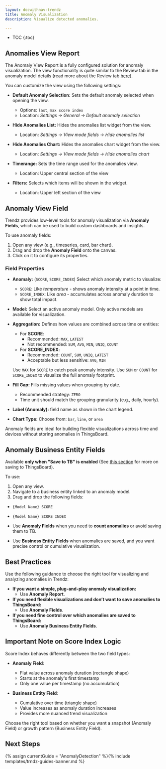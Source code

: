 ```yaml
---
layout: docwithnav-trendz
title: Anomaly Visualization
description: Visualize detected anomalies.

---
```


* TOC
{:toc}

## Anomalies View Report

The Anomaly View Report is a fully configured solution for anomaly visualization. The view functionality is quite 
similar to the Review tab in the anomaly model details (read more about the Review tab [here](/docs/trendz/anomaly/overview#review-tab)).

You can customize the view using the following settings:
- **Default Anomaly Selection:** Sets the default anomaly selected when opening the view.
  - Options: `last`, `max score index`
  - Location: *Settings → General → Default anomaly selection*

- **Hide Anomalies List:** Hides the anomalies list widget from the view.
  - Location: *Settings → View mode fields → Hide anomalies list*

- **Hide Anomalies Chart:** Hides the anomalies chart widget from the view.
  - Location: *Settings → View mode fields → Hide anomalies chart*

- **Timerange:** Sets the time range used for the anomalies view.
  - Location: Upper central section of the view

- **Filters:** Selects which items will be shown in the widget.
  - Location: Upper left section of the view

## Anomaly View Field

Trendz provides low-level tools for anomaly visualization via **Anomaly Fields**, which can be used to build custom dashboards and insights.

To use anomaly fields:

1. Open any view (e.g., timeseries, card, bar chart).
2. Drag and drop the **Anomaly Field** onto the canvas.
3. Click on it to configure its properties.

### Field Properties

- **Anomaly:** (`SCORE`, `SCORE_INDEX`) Select which anomaly metric to visualize:
  - `SCORE`: Like *temperature* - shows anomaly intensity at a point in time.
  - `SCORE_INDEX`: Like *area* - accumulates across anomaly duration to show total impact.

- **Model:** Select an active anomaly model. Only active models are available for visualization.

- **Aggregation:** Defines how values are combined across time or entities:
  - For **SCORE**:
    - Recommended: `MAX`, `LATEST`
    - Not recommended: `SUM`, `AVG`, `MIN`, `UNIQ`, `COUNT`
  - For **SCORE_INDEX**:
    - Recommended: `COUNT`, `SUM`, `UNIQ`, `LATEST`
    - Acceptable but less sensitive: `AVG`, `MIN`

  Use `MAX` for `SCORE` to catch peak anomaly intensity.
  Use `SUM` or `COUNT` for `SCORE_INDEX` to visualize the full anomaly footprint.

- **Fill Gap:** Fills missing values when grouping by date.
  - Recommended strategy: `ZERO`
  - Time unit should match the grouping granularity (e.g., daily, hourly).

- **Label (Anomaly):** field name as shown in the chart legend.

- **Chart Type:** Choose from: `bar`, `line`, or `area`

Anomaly fields are ideal for building flexible visualizations across time and devices without storing anomalies in ThingsBoard.

## Anomaly Business Entity Fields

Available **only when "Save to TB" is enabled** (See [this section](/docs/trendz/anomaly/save-to-tb.md) for more on saving to ThingsBoard).

To use:
1. Open any view.
2. Navigate to a business entity linked to an anomaly model.
3. Drag and drop the following fields:
  - `{Model Name} SCORE`
  - `{Model Name} SCORE INDEX`

- Use **Anomaly Fields** when you need to **count anomalies** or avoid saving them to TB.
- Use **Business Entity Fields** when anomalies are saved, and you want precise control or cumulative visualization.

## Best Practices

Use the following guidance to choose the right tool for visualizing and analyzing anomalies in Trendz:

- **If you want a simple, plug-and-play anomaly visualization:**  
  - Use **Anomaly Report**.
- **If you need flexible visualizations and don’t want to save anomalies to ThingsBoard:**  
  - Use **Anomaly Fields**.
- **If you need fine control over which anomalies are saved to ThingsBoard:** 
  - Use **Anomaly Business Entity Fields**.

## Important Note on Score Index Logic

Score Index behaves differently between the two field types:

- **Anomaly Field**:
  - Flat value across anomaly duration (rectangle shape)
  - Starts at the anomaly's first timestamp
  - Only one value per timestamp (no accumulation)

- **Business Entity Field**:
  - Cumulative over time (triangle shape)
  - Value increases as anomaly duration increases
  - Provides more nuanced trend visualization

Choose the right tool based on whether you want a snapshot (Anomaly Field) or growth pattern (Business Entity Field).

## Next Steps

{% assign currentGuide = "AnomalyDetection" %}{% include templates/trndz-guides-banner.md %}
